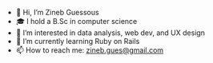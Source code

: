 - 👋 Hi, I’m Zineb Guessous
- 🎓 I hold a B.Sc in computer science
- 👀 I’m interested in data analysis, web dev, and UX design
- 🌱 I’m currently learning Ruby on Rails
- 📫 How to reach me: zineb.gues@gmail.com

<!---
zguessous/zguessous is a ✨ special ✨ repository because its `README.md` (this file) appears on your GitHub profile.
You can click the Preview link to take a look at your changes.
--->
